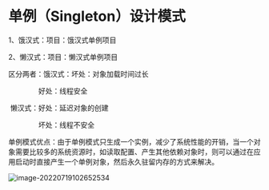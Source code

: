 # 单例（Singleton）设计模式
1、饿汉式：项目：饿汉式单例项目

2、懒汉式：项目：懒汉式单例项目

区分两者：饿汉式：坏处：对象加载时间过长

    			   好处：线程安全

​		   懒汉式：好处：延迟对象的创建

    			   坏处：线程不安全

单例模式优点：由于单例模式只生成一个实例，减少了系统性能的开销，当一个对象需要比较多的系统资源时，如读取配置、产生其他依赖对象时，则可以通过在应用启动时直接产生一个单例对象，然后永久驻留内存的方式来解决。

![image-20220719102652534](https://gitee.com/Enteral/images/raw/master/https://gitee.com/enteral/images/image-20220719102652534.png)

